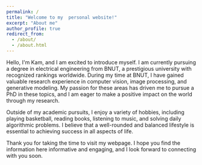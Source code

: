 ```yaml
---
permalink: /
title: "Welcome to my  personal website!"
excerpt: "About me"
author_profile: true
redirect_from: 
  - /about/
  - /about.html
---
```


Hello, I'm Kam, and I am excited to introduce myself. I am currently pursuing a degree in electrical engineering from BNUT, a prestigious university with recognized rankings worldwide. During my time at BNUT, I have gained valuable research experience in computer vision, image processing, and generative modeling. My passion for these areas has driven me to pursue a PhD in these topics, and I am eager to make a positive impact on the world through my research.

Outside of my academic pursuits, I enjoy a variety of hobbies, including playing basketball, reading books, listening to music, and solving daily algorithmic problems. I believe that a well-rounded and balanced lifestyle is essential to achieving success in all aspects of life.

Thank you for taking the time to visit my webpage. I hope you find the information here informative and engaging, and I look forward to connecting with you soon.